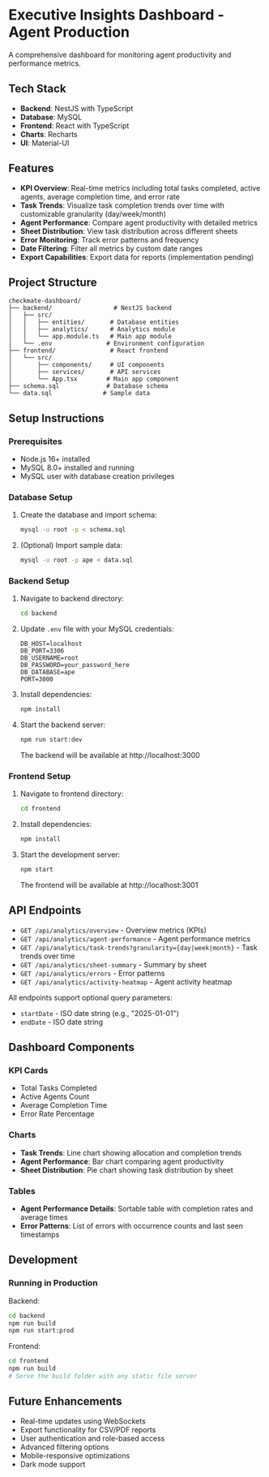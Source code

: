 # Executive Insights Dashboard - Agent Production

A comprehensive dashboard for monitoring agent productivity and performance metrics.

## Tech Stack

- **Backend**: NestJS with TypeScript
- **Database**: MySQL
- **Frontend**: React with TypeScript
- **Charts**: Recharts
- **UI**: Material-UI

## Features

- **KPI Overview**: Real-time metrics including total tasks completed, active agents, average completion time, and error rate
- **Task Trends**: Visualize task completion trends over time with customizable granularity (day/week/month)
- **Agent Performance**: Compare agent productivity with detailed metrics
- **Sheet Distribution**: View task distribution across different sheets
- **Error Monitoring**: Track error patterns and frequency
- **Date Filtering**: Filter all metrics by custom date ranges
- **Export Capabilities**: Export data for reports (implementation pending)

## Project Structure

```
checkmate-dashboard/
├── backend/                 # NestJS backend
│   ├── src/
│   │   ├── entities/       # Database entities
│   │   ├── analytics/      # Analytics module
│   │   └── app.module.ts   # Main app module
│   └── .env               # Environment configuration
├── frontend/               # React frontend
│   └── src/
│       ├── components/     # UI components
│       ├── services/       # API services
│       └── App.tsx        # Main app component
├── schema.sql             # Database schema
└── data.sql              # Sample data
```

## Setup Instructions

### Prerequisites

- Node.js 16+ installed
- MySQL 8.0+ installed and running
- MySQL user with database creation privileges

### Database Setup

1. Create the database and import schema:
   ```bash
   mysql -u root -p < schema.sql
   ```

2. (Optional) Import sample data:
   ```bash
   mysql -u root -p ape < data.sql
   ```

### Backend Setup

1. Navigate to backend directory:
   ```bash
   cd backend
   ```

2. Update `.env` file with your MySQL credentials:
   ```
   DB_HOST=localhost
   DB_PORT=3306
   DB_USERNAME=root
   DB_PASSWORD=your_password_here
   DB_DATABASE=ape
   PORT=3000
   ```

3. Install dependencies:
   ```bash
   npm install
   ```

4. Start the backend server:
   ```bash
   npm run start:dev
   ```

   The backend will be available at http://localhost:3000

### Frontend Setup

1. Navigate to frontend directory:
   ```bash
   cd frontend
   ```

2. Install dependencies:
   ```bash
   npm install
   ```

3. Start the development server:
   ```bash
   npm start
   ```

   The frontend will be available at http://localhost:3001

## API Endpoints

- `GET /api/analytics/overview` - Overview metrics (KPIs)
- `GET /api/analytics/agent-performance` - Agent performance metrics
- `GET /api/analytics/task-trends?granularity={day|week|month}` - Task trends over time
- `GET /api/analytics/sheet-summary` - Summary by sheet
- `GET /api/analytics/errors` - Error patterns
- `GET /api/analytics/activity-heatmap` - Agent activity heatmap

All endpoints support optional query parameters:
- `startDate` - ISO date string (e.g., "2025-01-01")
- `endDate` - ISO date string

## Dashboard Components

### KPI Cards
- Total Tasks Completed
- Active Agents Count
- Average Completion Time
- Error Rate Percentage

### Charts
- **Task Trends**: Line chart showing allocation and completion trends
- **Agent Performance**: Bar chart comparing agent productivity
- **Sheet Distribution**: Pie chart showing task distribution by sheet

### Tables
- **Agent Performance Details**: Sortable table with completion rates and average times
- **Error Patterns**: List of errors with occurrence counts and last seen timestamps

## Development

### Running in Production

Backend:
```bash
cd backend
npm run build
npm run start:prod
```

Frontend:
```bash
cd frontend
npm run build
# Serve the build folder with any static file server
```

## Future Enhancements

- Real-time updates using WebSockets
- Export functionality for CSV/PDF reports
- User authentication and role-based access
- Advanced filtering options
- Mobile-responsive optimizations
- Dark mode support